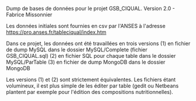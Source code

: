 Dump de bases de données pour le projet GSB_CIQUAL.
Version 2.0 - Fabrice Missonnier

Les données initiales sont fournies en csv par l'ANSES à l'adresse
https://pro.anses.fr/tableciqual/index.htm	

Dans ce projet, les données ont été travaillées en trois versions
 (1) en fichier de dump MySQL dans le dossier MySQL/Complete (fichier GSB_CIQUAL.sql)
 (2) en fichier SQL pour chaque table dans le dossier MySQL/ParTable
 (3) en fichier de dump MongoDB dans le dossier MongoDB

Les versions (1) et (2) sont strictement équivalentes. Les fichiers étant volumineux, il est plus simple de les éditer par table (gedit ou Netbeans plantent par exemple pour l'édition des compositions nutritionnelles).
